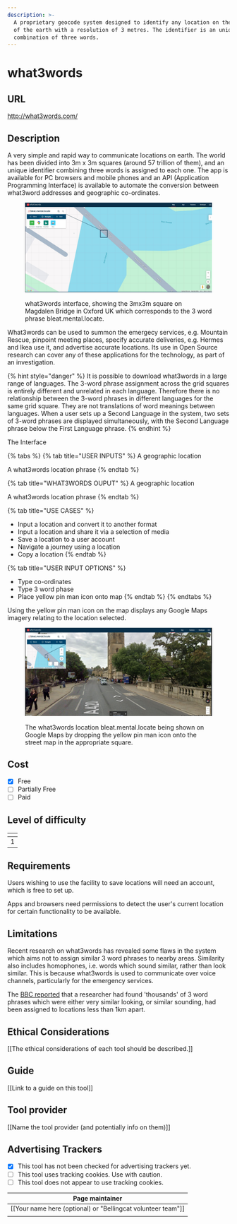```yaml
---
description: >-
  A proprietary geocode system designed to identify any location on the surface
  of the earth with a resolution of 3 metres. The identifier is an unique
  combination of three words.
---
```


# what3words

## URL

http://what3words.com/

## Description

A very simple and rapid way to communicate locations on earth. The world has been divided into 3m x 3m squares (around 57 trillion of them), and an unique identifier combining three words is assigned to each one. The app is available for PC browsers and mobile phones and an API (Application Programming Interface) is available to automate the conversion between what3word addresses and geographic co-ordinates.

<figure><img src=".gitbook/assets/screenshot1.JPG" alt=""><figcaption><p>what3words interface, showing the 3mx3m square on Magdalen Bridge in Oxford UK which corresponds to the 3 word phrase bleat.mental.locate.</p></figcaption></figure>

What3words can be used to summon the emergecy services, e.g. Mountain Rescue, pinpoint meeting places, specify accurate deliveries, e.g. Hermes and Ikea use it, and advertise accurate locations. Its use in Open Source research can cover any of these applications for the technology, as part of an investigation.



{% hint style="danger" %}
It is possible to download what3words in a large range of languages. The 3-word phrase assignment across the grid squares is entirely different and unrelated in each language. Therefore there is no relationship between the 3-word phrases in different languages for the same grid square. They are not translations of word meanings between languages. When a user sets up a Second Language in the system, two sets of 3-word phrases are displayed simultaneously, with the Second Language phrase below the First Language phrase.
{% endhint %}

The Interface



{% tabs %}
{% tab title="USER INPUTS" %}
A geographic location

A what3words location phrase
{% endtab %}

{% tab title="WHAT3WORDS OUPUT" %}
A geographic location

A what3words location phrase
{% endtab %}

{% tab title="USE CASES" %}
* Input a location and convert it to another format
* Input a location and share it via a selection of media
* Save a location to a user account
* Navigate a journey using a location
* Copy a location
{% endtab %}

{% tab title="USER INPUT OPTIONS" %}
* Type co-ordinates
* Type 3 word phase
* Place yellow pin man icon onto map
{% endtab %}
{% endtabs %}

Using the yellow pin man icon on the map displays any Google Maps imagery relating to the location selected.

<figure><img src=".gitbook/assets/screenshot3.JPG" alt=""><figcaption><p>The what3words location bleat.mental.locate being shown on Google Maps by dropping the yellow pin man icon onto the street map in the appropriate square.</p></figcaption></figure>

## Cost

* [x] Free
* [ ] Partially Free
* [ ] Paid

## Level of difficulty

<table><thead><tr><th data-type="rating" data-max="5"></th></tr></thead><tbody><tr><td>1</td></tr></tbody></table>

## Requirements

Users wishing to use the facility to save locations will need an account, which is free to set up.

Apps and browsers need permissions to detect the user's current location for certain functionality to be available.

## Limitations

Recent research on what3words has revealed some flaws in the system which aims not to assign similar 3 word phrases to nearby areas. Similarity also includes homophones, i.e. words which sound similar, rather than look similar. This is because what3words is used to communicate over voice channels, particularly for the emergency services.

The [BBC reported](https://www.bbc.co.uk/news/technology-56901363) that a researcher had found 'thousands' of 3 word phrases which were either very similar looking, or similar sounding, had been assigned to locations less than 1km  apart.&#x20;

## Ethical Considerations

\[\[The ethical considerations of each tool should be described.]]

## Guide

\[\[Link to a guide on this tool]]

## Tool provider

\[\[Name the tool provider (and potentially info on them)]]

## Advertising Trackers

* [x] This tool has not been checked for advertising trackers yet.
* [ ] This tool uses tracking cookies. Use with caution.
* [ ] This tool does not appear to use tracking cookies.

| Page maintainer                                                |
| -------------------------------------------------------------- |
| \[\[Your name here (optional) or "Bellingcat volunteer team"]] |
|                                                                |
